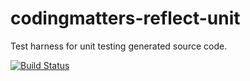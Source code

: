 # codingmatters-reflect-unit
Test harness for unit testing generated source code.

[![Build Status](https://travis-ci.org/flexiooss/codingmatters-reflect-unit.svg?branch=master)](https://travis-ci.org/flexiooss/codingmatters-reflect-unit)
